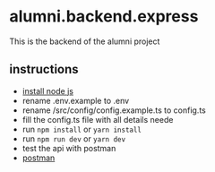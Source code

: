 # alumni.backend.express

This is the backend of the alumni project

## instructions

- [install node js](<https://nodejs.org/en/>)
- rename .env.example to .env
- rename /src/config/config.example.ts to config.ts
- fill the config.ts file with all details neede
- run `npm install` or `yarn install`
- run `npm run dev` or `yarn dev`
- test the api with postman
- [postman](<https://www.getpostman.com/>)
